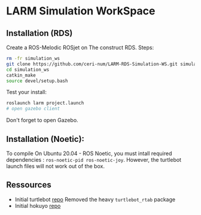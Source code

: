 # LARM Simulation WorkSpace

## Installation (RDS)

Create a ROS-Melodic ROSjet on The construct RDS. Steps:

```bash
rm -fr simulation_ws
git clone https://github.com/ceri-num/LARM-RDS-Simulation-WS.git simulation_ws
cd simulation_ws
catkin_make
source devel/setup.bash
```

Test your install:

```bash
roslaunch larm project.launch
# open gazebo client 
```

Don't forget to open Gazebo.

## Installation (Noetic):

To compile On Ubuntu 20.04 - ROS Noetic, you must intall required dependencies : `ros-noetic-pid ros-noetic-joy`.
However, the turtlebot launch files will not work out of the box.

## Ressources

- Initial turtlebot [repo](https://aezquerro@bitbucket.org/theconstructcore/turtlebot.git)
    Removed the heavy `turtlebot_rtab` package
- Initial hokuyo [repo](https://bitbucket.org/theconstructcore/hokuyo_model.git)

